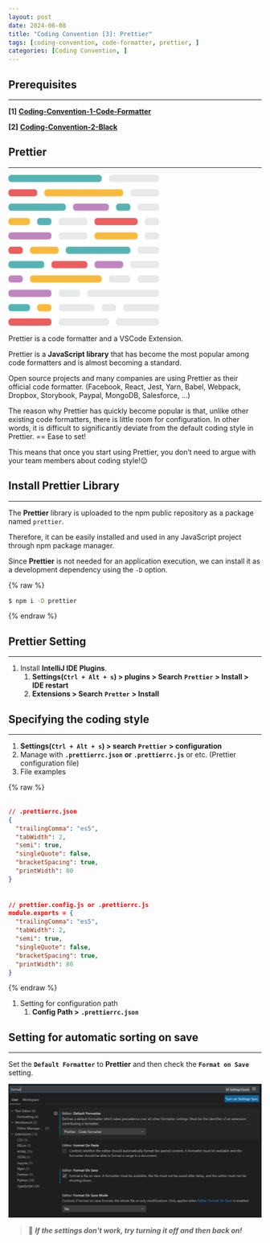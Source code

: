 ```yaml
---
layout: post
date: 2024-06-08
title: "Coding Convention [3]: Prettier"
tags: [coding-convention, code-formatter, prettier, ]
categories: [Coding Convention, ]
---
```




## Prerequisites


---


**[1]** [**Coding-Convention-1-Code-Formatter**](https://rebedy.github.io/posts/Coding-Convention-1-Code-Formatter/)


**[2]** [**Coding-Convention-2-Black**](https://rebedy.github.io/posts/Coding-Convention-2-Black/)



## Prettier


---


![0](/assets/img/2024-06-08-Coding-Convention-[3]:-Prettier.md/0.png)


Prettier is a code formatter and a VSCode Extension.


Prettier is a **JavaScript library** that has become the most popular among code formatters and is almost becoming a standard.


Open source projects and many companies are using Prettier as their official code formatter. (Facebook, React, Jest, Yarn, Babel, Webpack, Dropbox, Storybook, Paypal, MongoDB, Salesforce, …)


The reason why Prettier has quickly become popular is that, unlike other existing code formatters, there is little room for configuration. In other words, it is difficult to significantly deviate from the default coding style in Prettier. == Ease to set!


This means that once you start using Prettier, you don’t need to argue with your team members about coding style!😉



## **Install Prettier Library**


---


The **Prettier** library is uploaded to the npm public repository as a package named `prettier`.


Therefore, it can be easily installed and used in any JavaScript project through npm package manager.


Since **Prettier** is not needed for an application execution, we can install it as a development dependency using the `-D` option.



{% raw %}
```bash
$ npm i -D prettier
```
{% endraw %}




## Prettier Setting


---

1. Install **IntelliJ IDE Plugins**.
	1. **Settings(****`Ctrl + Alt + s`****) > plugins > Search** **`Prettier`** **> Install > IDE restart**
	2. **Extensions > Search** **`Pretter`** **> Install**


## Specifying the coding style


---

1. **Settings(****`Ctrl + Alt + s`****) > search** **`Prettier`** **> configuration**
2. Manage with **`.prettierrc.json`** **or** **`.prettierrc.js`** or etc. (Prettier configuration file)
3. File examples


{% raw %}
```json

// .prettierrc.json
{
  "trailingComma": "es5",
  "tabWidth": 2,
  "semi": true,
  "singleQuote": false,
  "bracketSpacing": true,
  "printWidth": 80
}


// prettier.config.js or .prettierrc.js
module.exports = {
  "trailingComma": "es5",
  "tabWidth": 2,
  "semi": true,
  "singleQuote": false,
  "bracketSpacing": true,
  "printWidth": 80
}
```
{% endraw %}


1. Setting for configuration path
	1. **Config Path >** **`.prettierrc.json`**


## Setting for automatic sorting on save


---


Set the **`Default Formatter`** to **Prettier** and then check the **`Format on Save`** setting.


![1](/assets/img/2024-06-08-Coding-Convention-[3]:-Prettier.md/1.png)


> 👸 _**If the settings don't work, try turning it off and then back on!**_

